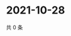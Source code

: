 # 2021-10-28

共 0 条

<!-- BEGIN -->
<!-- 最后更新时间 Thu Oct 28 2021 12:19:47 GMT+0800 (China Standard Time) -->

<!-- END -->
